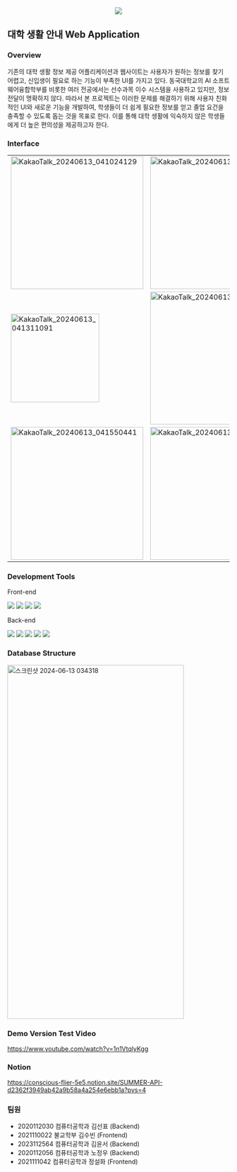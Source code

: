 <div align="center">
      <img
            src="https://capsule-render.vercel.app/api?type=soft&color=cd7d3a&height=120&text=Project%20Ako%20Mentor&animation=&fontColor=ffffff&fontSize=50" />
</div>

## 대학 생활 안내 Web Application

### Overview
  기존의 대학 생활 정보 제공 어플리케이션과 웹사이트는 사용자가 원하는 정보를 찾기 어렵고, 신입생이 필요로 하는 기능이 부족한 UI를 가지고 있다. 동국대학교의 AI 소프트웨어융합학부를 비롯한 여러 전공에서는 선수과목 이수 시스템을 사용하고 있지만, 정보 전달이 명확하지 않다. 
따라서 본 프로젝트는 이러한 문제를 해결하기 위해 사용자 친화적인 UI와 새로운 기능을 개발하여, 학생들이 더 쉽게 필요한 정보를 얻고 졸업 요건을 충족할 수 있도록 돕는 것을 목표로 한다. 이를 통해 대학 생활에 익숙하지 않은 학생들에게 더 높은 편의성을 제공하고자 한다.



### Interface

<table>
  <tr>
    <td><img width="300" alt="KakaoTalk_20240613_041024129" src="https://github.com/CSID-DGU/2024-01-CSC4004-03-Summer/assets/121737437/2f86e8cd-780e-46ce-b729-a1b5edb8b3f1"></td>
    <td><img width="300" alt="KakaoTalk_20240613_041122376" src="https://github.com/CSID-DGU/2024-01-CSC4004-03-Summer/assets/121737437/ba1f99d6-d432-4716-851e-fc2d8bc75f3a"></td>
    <td><img width="300" alt="KakaoTalk_20240613_041216751" src="https://github.com/CSID-DGU/2024-01-CSC4004-03-Summer/assets/121737437/c951f3da-888d-4593-ba3b-fbcce3d9509d"></td>
  </tr>
  <tr>
    <td><img width="200" alt="KakaoTalk_20240613_041311091" src="https://github.com/CSID-DGU/2024-01-CSC4004-03-Summer/assets/121737437/95952898-17b8-4295-873a-ff6a4a9dbc05"></td>
    <td><img width="300" alt="KakaoTalk_20240613_041701520" src="https://github.com/CSID-DGU/2024-01-CSC4004-03-Summer/assets/121737437/19e2431d-8e21-4808-84d0-56287d043333"></td>
    <td><img width="300" alt="스크린샷 2024-06-13 064102" src="https://github.com/CSID-DGU/2024-01-CSC4004-03-Summer/assets/121737437/45f02105-ef4b-4788-bdbe-d39ddbd61784"></td>
  </tr>
  <tr> 
    <td><img width="300" alt="KakaoTalk_20240613_041550441" src="https://github.com/CSID-DGU/2024-01-CSC4004-03-Summer/assets/121737437/ee4eab4b-c662-45b4-b491-53e2b4ebc30d"></td>
    <td><img width="300" alt="KakaoTalk_20240613_041437306" src="https://github.com/CSID-DGU/2024-01-CSC4004-03-Summer/assets/121737437/a06b88f8-43a0-4884-9c76-5705d919b554"></td>
    <td><img width="300" alt="KakaoTalk_20240613_041455436" src="https://github.com/CSID-DGU/2024-01-CSC4004-03-Summer/assets/121737437/32393b30-a451-4a0c-8c36-d708db9c92b1"></td>
  </tr>
</table>



### Development Tools

Front-end

<div style="margin: ; text-align: left;" "text-align: left;">
      <img src="https://img.shields.io/badge/Javascript-F7DF1E?style=for-the-badge&logo=Javascript&logoColor=white">
      <img src="https://img.shields.io/badge/React-61DAFB?style=for-the-badge&logo=React&logoColor=white">
      <img src="https://img.shields.io/badge/Figma-F24E1E?style=for-the-badge&logo=Figma&logoColor=white">
      <img src="https://img.shields.io/badge/CSS3-1572B6?style=for-the-badge&logo=CSS3&logoColor=white">
</div>


Back-end

<div style="margin: ; text-align: left;" "text-align: left;">
      <img src="https://img.shields.io/badge/Spring Boot-6DB33F?style=for-the-badge&logo=Spring Boot&logoColor=white">
      <img src="https://img.shields.io/badge/Java-007396?style=for-the-badge&logo=Java&logoColor=white">
      <img src="https://img.shields.io/badge/MySQL-4479A1?style=for-the-badge&logo=MySQL&logoColor=white">
      <img src="https://img.shields.io/badge/Amazon AWS-232F3E?style=for-the-badge&logo=Amazon AWS&logoColor=white">
      <img src="https://img.shields.io/badge/Python-3776AB?style=for-the-badge&logo=Python&logoColor=white">
</div>



### Database Structure

<img src="https://github.com/CSID-DGU/2024-01-CSC4004-03-Summer/assets/121737437/0f2fa908-fbd7-42a3-a962-2a420e6ff040" width="400" height="800" alt="스크린샷 2024-06-13 034318">



### Demo Version Test Video
https://www.youtube.com/watch?v=1n1VtqlyKgg



### Notion
https://conscious-flier-5e5.notion.site/SUMMER-API-d2362f3949ab42a9b58a4a254e6ebb1a?pvs=4



### 팀원
* 2020112030 컴퓨터공학과 김선표 (Backend)
* 2021110022 불교학부 김수빈 (Frontend)
* 2023112564 컴퓨터공학과 김윤서 (Backend)
* 2020112056 컴퓨터공학과 노정우 (Backend)
* 2021111042 컴퓨터공학과 정설화 (Frontend)
